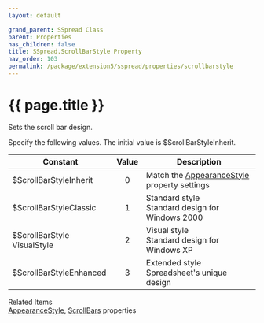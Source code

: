 ```yaml
---
layout: default

grand_parent: SSpread Class
parent: Properties
has_children: false
title: SSpread.ScrollBarStyle Property
nav_order: 103
permalink: /package/extension5/sspread/properties/scrollbarstyle
---
```

# {{ page.title }}

Sets the scroll bar design.

Specify the following values. The initial value is $ScrollBarStyleInherit.

| Constant                    | Value | Description                                          |
|-----------------------------|:-----:|------------------------------------------------------|
| $ScrollBarStyleInherit      |   0   | Match the <a href="/package/extension5/sspread/properties/appearancestyle">AppearanceStyle</a> property settings          |
| $ScrollBarStyleClassic      |   1   | Standard style <br> Standard design for Windows 2000 |
| $ScrollBarStyle VisualStyle |   2   | Visual style <br> Standard design for Windows XP     |
| $ScrollBarStyleEnhanced     |   3   | Extended style <br> Spreadsheet's unique design      |

Related Items<br>
<a href="/package/extension5/sspread/properties/appearancestyle">AppearanceStyle</a>, <a href="/package/extension5/sspread/properties/scrollbars">ScrollBars</a> properties  